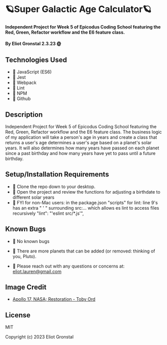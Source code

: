 # 🪐Super Galactic Age Calculator🪐

#### Independent Project for Week 5 of Epicodus Coding School featuring the Red, Green, Refactor workflow and the E6 feature class.

#### By Eliot Gronstal 2.3.23 🌞

## Technologies Used

* 💫 JavaScript (ES6)
* 💫 Jest
* 💫 Webpack
* 💫 Lint
* 💫 NPM
* 💫 Github

## Description

Independent Project for Week 5 of Epicodus Coding School featuring the Red, Green, Refactor workflow and the E6 feature class. The business logic of my application will take a person's age in years and create a class that returns a user's age determines a user's age based on a planet's solar years. It will also determines how many years have passed on each planet since a past birthday and how many years have yet to pass until a future birthday.

## Setup/Installation Requirements

* 💫 Clone the repo down to your desktop.
* 💫 Open the project and review the functions for adjusting a birthdate to different solar years
* 💫 FYI for non-Mac users: in the package.json "scripts" for lint: line 9's has an extra " ' " surrounding src:... which allows es lint to access files recursively  "lint": "'eslint src/*.js'",

## Known Bugs

* 💫 No known bugs

* 💫 There are more planets that can be added (or removed: thinking of you, Pluto).

* 💫 Please reach out with any questions or concerns at: [eliot.lauren@gmail.com](eliot.lauren@gmail.com)

## Image Credit

* [Apollo 17, NASA; Restoration - Toby Ord](https://apod.nasa.gov/apod/ap230513.html)

## License

MIT

Copyright (c) 2023 Eliot Gronstal